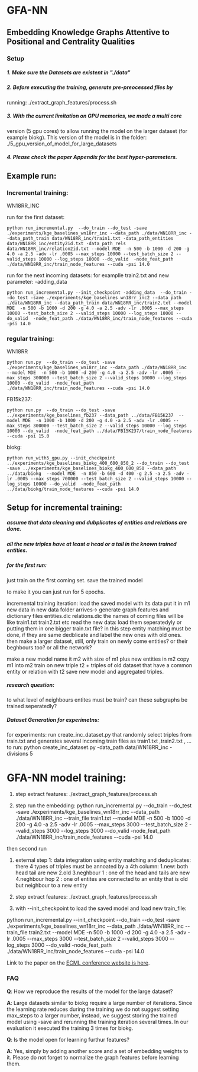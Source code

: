 # GFA-NN
## Embedding Knowledge Graphs Attentive to Positional and Centrality Qualities


### Setup

##### 1.  Make sure the Datasets are existent in "./data"

##### 2. Before executing the training, generate pre-preocessed files by
   running: ./extract_graph_features/process.sh

##### 3. With the current limitation on GPU memories, we made a multi core
   version (5 gpu cores) to allow running the model on the larger
   dataset (for example biokg). This version of the model is in the
   folder: ./5_gpu_version_of_model_for_large_datasets

##### 4. Please check the paper Appendix for the best hyper-parameters.

## Example run:

### Incremental training:
WN18RR_INC

run for the first dataset:
```
python run_incremental.py  --do_train --do_test -save ./experiments/kge_baselines_wn18rr_inc --data_path ./data/WN18RR_inc --data_path_train data/WN18RR_inc/train1.txt -data_path_entities data/WN18RR_inc/entity2id.txt -data_path_rels data/WN18RR_inc/relation2id.txt --model MDE  -n 500 -b 1000 -d 200 -g 4.0 -a 2.5 -adv -lr .0005 --max_steps 10000 --test_batch_size 2 --valid_steps 10000 --log_steps 10000 --do_valid  -node_feat_path ./data/WN18RR_inc/train_node_features --cuda -psi 14.0
```
run for the next incoming datasets:
for examplle train2.txt and new parameter:  -adding_data
```
python run_incremental.py --init_checkpoint -adding_data  --do_train --do_test -save ./experiments/kge_baselines_wn18rr_inc2 --data_path ./data/WN18RR_inc --data_path_train data/WN18RR_inc/train2.txt --model MDE  -n 500 -b 1000 -d 200 -g 4.0 -a 2.5 -adv -lr .0005 --max_steps 10000 --test_batch_size 2 --valid_steps 10000 --log_steps 10000 --do_valid  -node_feat_path ./data/WN18RR_inc/train_node_features --cuda -psi 14.0
```

### regular training:
WN18RR

```
python run.py  --do_train --do_test -save ./experiments/kge_baselines_wn18rr_inc --data_path ./data/WN18RR_inc  --model MDE  -n 500 -b 1000 -d 200 -g 4.0 -a 2.5 -adv -lr .0005 --max_steps 300000 --test_batch_size 2 --valid_steps 10000 --log_steps 10000 --do_valid  -node_feat_path ./data/WN18RR_inc/train_node_features --cuda -psi 14.0
```

FB15k237:
```
python run.py  --do_train --do_test -save ../experiments/kge_baselines_fb237 --data_path ../data/FB15K237  --model MDE  -n 1000 -b 1000 -d 200 -g 4.0 -a 2.5 -adv -lr .0005 --max_steps 300000 --test_batch_size 2 --valid_steps 10000 --log_steps 10000 --do_valid  -node_feat_path ../data/FB15K237/train_node_features --cuda -psi 15.0
```
biokg:

```
python run_with5_gpu.py --init_checkpoint ../experiments/kge_baselines_biokg_400_600_850_2 --do_train --do_test -save ../experiments/kge_baselines_biokg_400_600_850 --data_path ../data/biokg  --model MDE  -n 850 -b 600 -d 400 -g 2.5 -a 2.5 -adv -lr .0005 --max_steps 700000 --test_batch_size 2 --valid_steps 10000 --log_steps 10000 --do_valid  -node_feat_path ../data/biokg/train_node_features --cuda -psi 14.0
```


## Setup for incremental training:

##### assume that data cleaning and dubplicates of entities and relations are done.
##### all the new triples have at least a head or a tail in the known trained entities.


##### for the first run:
just train on the first coming set.
save the trained model

to make it you can just run for 5 epochs.

incremental training iteration:
load the saved model with its data put it in m1
 new data in new data folder arrives-> generate graph features and dictionary files entities.dic relations.dic 
the names of coming files will be like train1.txt train2.txt etc
 read the new data:
 load them seperatedyly or putting them in one bigger train.txt file?
 in this step entity matching must be done, if they are same dedblicate and label the new ones with old ones.
then make a larger dataset, still, only train on newly come entities? or their beghbours too? or all the network? 


 make a new model name it m2 with size of m1 plus new entities in m2
 copy m1 into m2
 train on new triple t2 + triples of old dataset that have a common entity or relation with t2
 save new model and aggregated triples.  


##### research question: 
to what level of neighbours entites must be train?
can these subgraphs be trained seperatedly? 


##### Dataset Generation for experimetns:
for experiments: run create_inc_dataset.py that randomly select triples from train.txt and generates several incoming train files as train1.txt ,train2.txt , ...
to run: python  create_inc_dataset.py  -data_path data/WN18RR_inc -divisions 5

# GFA-NN model training:

1. step extract features:
./extract_graph_features/process.sh


2. step run the embedding:
python run_incremental.py  --do_train --do_test -save ./experiments/kge_baselines_wn18rr_inc --data_path ./data/WN18RR_inc --train_file train1.txt  --model MDE  -n 500 -b 1000 -d 200 -g 4.0 -a 2.5 -adv -lr .0005 --max_steps 3000 --test_batch_size 2 --valid_steps 3000 --log_steps 3000 --do_valid  -node_feat_path ./data/WN18RR_inc/train_node_features --cuda -psi 14.0

then second run 


1. external step 1: data integration using entity matching and deduplicates: 
there 4 types of triples must be annoated by a 4th column:
1.new: both head tail are new
2.old
3.neghbour 1 : one of the head and tails are new
4.neghbour hop 2 : one of entites are connected to an entity that is old but neighbour to a new entity 


2. step extract features:
./extract_graph_features/process.sh

3. with --init_checkpoint to load the saved model and load new train_file:

python run_incremental.py  --init_checkpoint  --do_train --do_test -save ./experiments/kge_baselines_wn18rr_inc --data_path ./data/WN18RR_inc --train_file train2.txt  --model MDE  -n 500 -b 1000 -d 200 -g 4.0 -a 2.5 -adv -lr .0005 --max_steps 3000 --test_batch_size 2 --valid_steps 3000 --log_steps 3000 --do_valid  -node_feat_path ./data/WN18RR_inc/train_node_features --cuda -psi 14.0


Link to the paper on the [ECML conference website is here](https://2021.ecmlpkdd.org/wp-content/uploads/2021/07/sub_1096.pdf). 

### FAQ 
<strong>Q</strong>: How we reproduce the results of the model for the large dataset?

<strong>A</strong>: Large datasets similar to biokg require a large number of iterations.  Since the learning rate reduces during the training we do not suggest setting max_steps to a larger number, instead, we suggest storing the trained model using -save and rerunning the training iteration several times. In our evaluation it executed the training 3 times for biokg. 


<strong>Q</strong>: Is the model open for learning furthur features? 

<strong>A</strong>: Yes, simply by adding another score and a set of embedding weights to it. Please do not forget to normalize the graph features before learning them.


